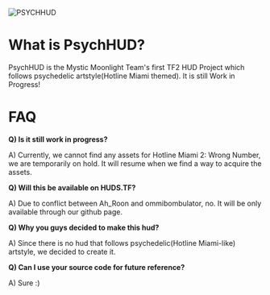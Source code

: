 ![PSYCHHUD](https://raw.githubusercontent.com/PsychHUD/PsychHUD-Base/main/PsychHUD2.png "PsychHUD")

# What is PsychHUD?
PsychHUD is the Mystic Moonlight Team's first TF2 HUD Project which follows psychedelic artstyle(Hotline Miami themed). It is still Work in Progress!

# FAQ
**Q) Is it still work in progress?**

A) Currently, we cannot find any assets for Hotline Miami 2: Wrong Number, we are temporarily on hold. It will resume when we find a way to acquire the assets.

**Q) Will this be available on HUDS.TF?**

A) Due to conflict between Ah_Roon and ommibombulator, no. It will be only available through our github page.

**Q) Why you guys decided to make this hud?**

A) Since there is no hud that follows psychedelic(Hotline Miami-like) artstyle, we decided to create it.

**Q) Can I use your source code for future reference?**

A) Sure :)
